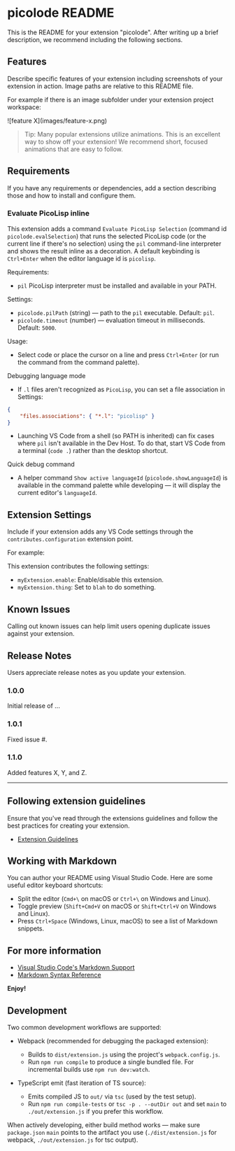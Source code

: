 # picolode README

This is the README for your extension "picolode". After writing up a brief description, we recommend including the following sections.

## Features

Describe specific features of your extension including screenshots of your extension in action. Image paths are relative to this README file.

For example if there is an image subfolder under your extension project workspace:

\!\[feature X\]\(images/feature-x.png\)

> Tip: Many popular extensions utilize animations. This is an excellent way to show off your extension! We recommend short, focused animations that are easy to follow.

## Requirements

If you have any requirements or dependencies, add a section describing those and how to install and configure them.

### Evaluate PicoLisp inline

This extension adds a command `Evaluate PicoLisp Selection` (command id `picolode.evalSelection`) that runs the selected PicoLisp code (or the current line if there's no selection) using the `pil` command-line interpreter and shows the result inline as a decoration. A default keybinding is `Ctrl+Enter` when the editor language id is `picolisp`.

Requirements:
- `pil` PicoLisp interpreter must be installed and available in your PATH.

Settings:
- `picolode.pilPath` (string) — path to the `pil` executable. Default: `pil`.
- `picolode.timeout` (number) — evaluation timeout in milliseconds. Default: `5000`.

Usage:
- Select code or place the cursor on a line and press `Ctrl+Enter` (or run the command from the command palette).

Debugging language mode
- If `.l` files aren't recognized as `PicoLisp`, you can set a file association in Settings:

```json
{
	"files.associations": { "*.l": "picolisp" }
}
```

- Launching VS Code from a shell (so PATH is inherited) can fix cases where `pil` isn't available in the Dev Host. To do that, start VS Code from a terminal (`code .`) rather than the desktop shortcut.

Quick debug command
- A helper command `Show active languageId` (`picolode.showLanguageId`) is available in the command palette while developing — it will display the current editor's `languageId`.

## Extension Settings

Include if your extension adds any VS Code settings through the `contributes.configuration` extension point.

For example:

This extension contributes the following settings:

* `myExtension.enable`: Enable/disable this extension.
* `myExtension.thing`: Set to `blah` to do something.

## Known Issues

Calling out known issues can help limit users opening duplicate issues against your extension.

## Release Notes

Users appreciate release notes as you update your extension.

### 1.0.0

Initial release of ...

### 1.0.1

Fixed issue #.

### 1.1.0

Added features X, Y, and Z.

---

## Following extension guidelines

Ensure that you've read through the extensions guidelines and follow the best practices for creating your extension.

* [Extension Guidelines](https://code.visualstudio.com/api/references/extension-guidelines)

## Working with Markdown

You can author your README using Visual Studio Code. Here are some useful editor keyboard shortcuts:

* Split the editor (`Cmd+\` on macOS or `Ctrl+\` on Windows and Linux).
* Toggle preview (`Shift+Cmd+V` on macOS or `Shift+Ctrl+V` on Windows and Linux).
* Press `Ctrl+Space` (Windows, Linux, macOS) to see a list of Markdown snippets.

## For more information

* [Visual Studio Code's Markdown Support](http://code.visualstudio.com/docs/languages/markdown)
* [Markdown Syntax Reference](https://help.github.com/articles/markdown-basics/)

**Enjoy!**

## Development

Two common development workflows are supported:

- Webpack (recommended for debugging the packaged extension):
	- Builds to `dist/extension.js` using the project's `webpack.config.js`.
	- Run `npm run compile` to produce a single bundled file. For incremental builds use `npm run dev:watch`.

- TypeScript emit (fast iteration of TS source):
	- Emits compiled JS to `out/` via `tsc` (used by the test setup).
	- Run `npm run compile-tests` or `tsc -p . --outDir out` and set `main` to `./out/extension.js` if you prefer this workflow.

When actively developing, either build method works — make sure `package.json` `main` points to the artifact you use (`./dist/extension.js` for webpack, `./out/extension.js` for tsc output).
